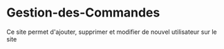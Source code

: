 # Gestion-des-Commandes
Ce site permet d'ajouter, supprimer et modifier de nouvel utilisateur sur le site 
